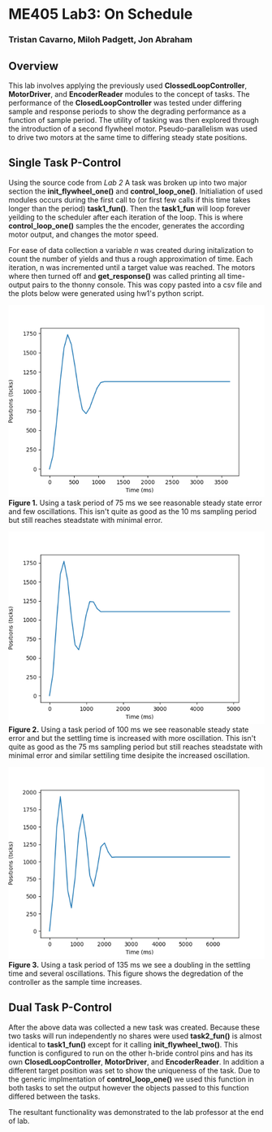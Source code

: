 # ME405 Lab3: On Schedule
### **Tristan Cavarno, Miloh Padgett, Jon Abraham**

## Overview 
This lab involves applying the previously used **ClossedLoopController**, **MotorDriver**, and **EncoderReader** 
modules to the concept of tasks. The performance of the **ClosedLoopController** was tested under differing sample and response periods to show the degrading performance as a function of sample period. The utility of tasking was then explored through the introduction of a second flywheel motor. Pseudo-parallelism was used to drive two motors at the same time to differing steady state positions.

## Single Task P-Control
Using the source code from *Lab 2* A task was broken up into two major section the **init_flywheel_one()** and **control_loop_one()**. Initialiation of used modules occurs during the first call to (or first few calls if this time takes longer than the period) **task1_fun()**. Then the **task1_fun** will loop forever yeilding  to the scheduler after each iteration of the loop. This is where **control_loop_one()** samples the the encoder, generates the according motor output, and changes the motor speed.

For ease of data collection a variable *n* was created during initalization to count the number of yields and thus a rough approximation of time. Each iteration, n was incremented until a target value was reached. The motors where then turned off and **get_response()** was called printing all time-output pairs to the thonny console. This was copy pasted into a csv file and the plots below were generated using hw1's python script.

![Figure 1. Good Enough 75ms](good_enough_75ms.png)
**Figure 1.** Using a task period of 75 ms we see reasonable steady state error and few oscillations. This isn't quite as good as the 10 ms sampling period but still reaches steadstate with minimal error.

![Figure 2. Not As Good 100ms](not_as_good_100ms.png)
**Figure 2.** Using a task period of 100 ms we see reasonable steady state error and but the settling time is increased with more oscillation. This isn't quite as good as the 75 ms sampling period but still reaches steadstate with minimal error and similar settiling time desipite the increased oscillation.

![Figure 3. Not As Good 135ms](not_as_good_135ms.png)
**Figure 3.** Using a task period of 135 ms we see a doubling in the settling time and several oscillations. This figure shows the degredation of the controller as the sample time increases.

## Dual Task P-Control
After the above data was collected a new task was created. Because these two tasks will run independently no shares were used **task2_fun()** is almost identical to **task1_fun()** except for it calling **init_flywheel_two()**. This function is configured to run on the other h-bride control pins and has its own **ClosedLoopController**, **MotorDriver**, and **EncoderReader**. In addition a different target position was set to show the uniqueness of the task. Due to the generic implmentation of **control_loop_one()** we used this function in both tasks to set the output however the objects passed to this function differed between the tasks.

The resultant functionality was demonstrated to the lab professor at the end of lab.

